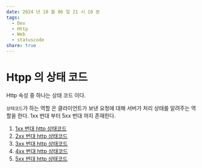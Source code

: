 ```yaml
---
date: 2024 년 10 월 06 일 21 시 10 분
tags:
  - Dev
  - Http
  - Web
  - statuscode
share: true
---
```



# Htpp 의 상태 코드

Http 속성 중 하나는 상태 코드 이다.  

`상태코드`가 하는 역할 은 클라이언트가 보낸 요청에 대해 서버가 처리 상태를 알려주는 역할을 한다. 1xx 번대 부터 5xx 번대 까지 존재한다.

1. [1xx 번대 http 상태코드](1xx%20%EB%B2%88%EB%8C%80%20http%20%EC%83%81%ED%83%9C%EC%BD%94%EB%93%9C.md)
2. [2xx 번대 http 상태코드](2xx%20%EB%B2%88%EB%8C%80%20http%20%EC%83%81%ED%83%9C%EC%BD%94%EB%93%9C.md)
3. [3xx 번대 http 상태코드](3xx%20%EB%B2%88%EB%8C%80%20http%20%EC%83%81%ED%83%9C%EC%BD%94%EB%93%9C.md)
4. [4xx 번대 http 상태코드](4xx%20%EB%B2%88%EB%8C%80%20http%20%EC%83%81%ED%83%9C%EC%BD%94%EB%93%9C.md)
5. [5xx 번대 http 상태코드](5xx%20%EB%B2%88%EB%8C%80%20http%20%EC%83%81%ED%83%9C%EC%BD%94%EB%93%9C.md)
